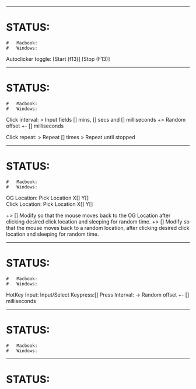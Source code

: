 
---
#   STATUS:   
    #   Macbook: 
    #   Windows:

Autoclicker toggle:
[Start (f13)] [Stop (F13)]

----
#   STATUS:   
    #   Macbook: 
    #   Windows:

Click interval: >   Input fields [] mins, [] secs and [] milliseconds
                    +>   Random offset +-  [] milliseconds

Click repeat:   >   Repeat [] times
                >   Repeat until stopped

----
#   STATUS:   
    #   Macbook: 
    #   Windows:

OG Location: Pick Location X[] Y[]   
Click Location: Pick Location X[] Y[]

+> [] Modify so that the mouse moves back to the OG Location after clicking desired click location and sleeping for random time.
+> [] Modify so that the mouse moves back to a random location, after clicking desired click location and sleeping for random time.

----
#   STATUS:   
    #   Macbook: 
    #   Windows:

HotKey Input: 
    Input/Select Keypress:[]
    Press Interval: 
        ->  Random offset +- [] milliseconds


----
#   STATUS:   
    #   Macbook: 
    #   Windows:

----
#   STATUS:   
